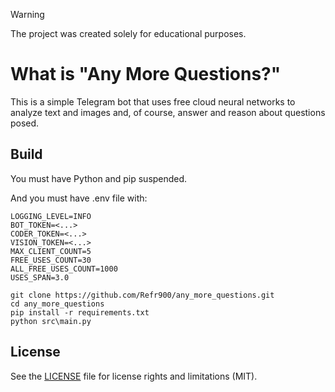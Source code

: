 > [!WARNING]
> The project was created solely for educational purposes.

# What is "Any More Questions?"

This is a simple Telegram bot that uses free cloud neural networks to analyze text and images and, of course, answer and reason about questions posed.

## Build

You must have Python and pip suspended.

And you must have .env file with:
```console
LOGGING_LEVEL=INFO
BOT_TOKEN=<...>
CODER_TOKEN=<...>
VISION_TOKEN=<...>
MAX_CLIENT_COUNT=5
FREE_USES_COUNT=30
ALL_FREE_USES_COUNT=1000
USES_SPAN=3.0
```

```console
git clone https://github.com/Refr900/any_more_questions.git
cd any_more_questions 
pip install -r requirements.txt
python src\main.py
```

## License

See the [LICENSE](LICENSE) file for license rights and limitations (MIT).
